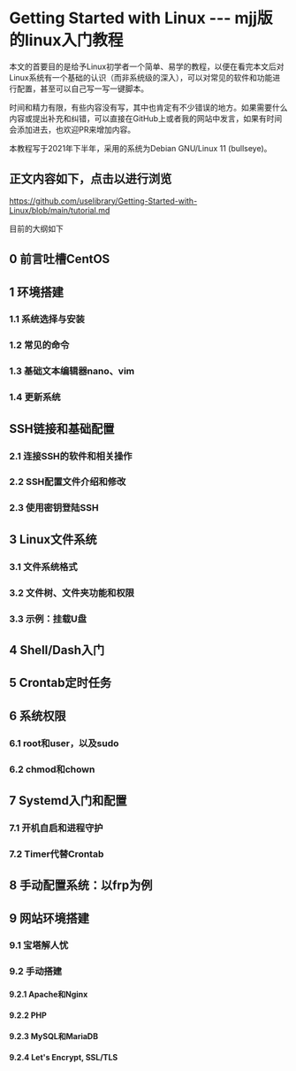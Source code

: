 # Getting Started with Linux --- mjj版的linux入门教程

 本文的首要目的是给予Linux初学者一个简单、易学的教程，以便在看完本文后对Linux系统有一个基础的认识（而非系统级的深入），可以对常见的软件和功能进行配置，甚至可以自己写一写一键脚本。

时间和精力有限，有些内容没有写，其中也肯定有不少错误的地方。如果需要什么内容或提出补充和纠错，可以直接在GitHub上或者我的网站中发言，如果有时间会添加进去，也欢迎PR来增加内容。

本教程写于2021年下半年，采用的系统为Debian GNU/Linux 11 (bullseye)。



## 正文内容如下，点击以进行浏览
https://github.com/uselibrary/Getting-Started-with-Linux/blob/main/tutorial.md

目前的大纲如下



## 0 前言吐槽CentOS
## 1 环境搭建
### 1.1 系统选择与安装
### 1.2 常见的命令
### 1.3 基础文本编辑器nano、vim
### 1.4 更新系统
##  SSH链接和基础配置
### 2.1 连接SSH的软件和相关操作
### 2.2 SSH配置文件介绍和修改
### 2.3 使用密钥登陆SSH
## 3 Linux文件系统
### 3.1 文件系统格式
### 3.2 文件树、文件夹功能和权限
### 3.3 示例：挂载U盘
## 4 Shell/Dash入门
## 5 Crontab定时任务
## 6 系统权限
### 6.1 root和user，以及sudo
### 6.2 chmod和chown
## 7 Systemd入门和配置
### 7.1 开机自启和进程守护
### 7.2 Timer代替Crontab
## 8 手动配置系统：以frp为例
## 9 网站环境搭建
### 9.1 宝塔解人忧
### 9.2 手动搭建
#### 9.2.1 Apache和Nginx
#### 9.2.2 PHP
#### 9.2.3 MySQL和MariaDB
#### 9.2.4 Let's Encrypt, SSL/TLS
